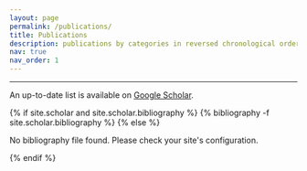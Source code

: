 ```yaml
---
layout: page
permalink: /publications/
title: Publications
description: publications by categories in reversed chronological order. generated by jekyll-scholar.
nav: true
nav_order: 1
---
```


---
<!-- _pages/publications.md -->
<div class="publications">
  <p>An up-to-date list is available on <a href="https://scholar.google.com/citations?hl=en&user=P9dSDhoAAAAJ">Google Scholar</a>.</p>

  {% if site.scholar and site.scholar.bibliography %}
    {% bibliography -f site.scholar.bibliography %}
  {% else %}
    <p>No bibliography file found. Please check your site's configuration.</p>
  {% endif %}
</div>
